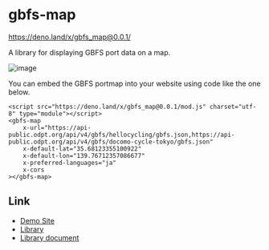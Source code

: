 # gbfs-map

https://deno.land/x/gbfs_map@0.0.1/

A library for displaying GBFS port data on a map.

![image](https://user-images.githubusercontent.com/40050810/205360212-db4960f5-4a79-4c19-abe6-f92ce02e0feb.png)

You can embed the GBFS portmap into your website using code like the one below.

```
<script src="https://deno.land/x/gbfs_map@0.0.1/mod.js" charset="utf-8" type="module"></script>
<gbfs-map
    x-url="https://api-public.odpt.org/api/v4/gbfs/hellocycling/gbfs.json,https://api-public.odpt.org/api/v4/gbfs/docomo-cycle-tokyo/gbfs.json"
    x-default-lat="35.68123355100922"
    x-default-lon="139.76712357086677"
    x-preferred-languages="ja"
    x-cors
></gbfs-map>
```

## Link

- [Demo Site](https://gbfs-map-demo.deno.dev/)
- [Library](https://deno.land/x/gbfs_map@0.0.1/)
- [Library document](https://deno.land/x/gbfs_map@0.0.1/mod.js?s=GbfsMap)
